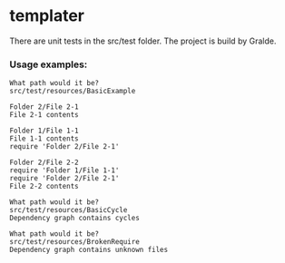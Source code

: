 # templater

There are unit tests in the src/test folder. The project is build by Gralde.

### Usage examples:
```
What path would it be?
src/test/resources/BasicExample

Folder 2/File 2-1
File 2-1 contents

Folder 1/File 1-1
File 1-1 contents
require 'Folder 2/File 2-1'

Folder 2/File 2-2
require 'Folder 1/File 1-1'
require 'Folder 2/File 2-1'
File 2-2 contents
```

```
What path would it be?
src/test/resources/BasicCycle
Dependency graph contains cycles
```

```
What path would it be?
src/test/resources/BrokenRequire
Dependency graph contains unknown files
```
